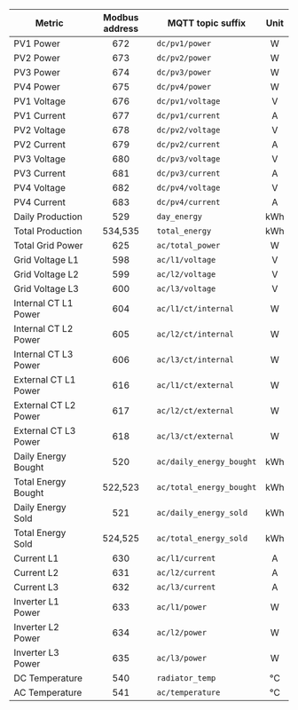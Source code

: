 |Metric|Modbus address|MQTT topic suffix|Unit|
|---|:-:|---|:-:|
|PV1 Power|672|`dc/pv1/power`|W|
|PV2 Power|673|`dc/pv2/power`|W|
|PV3 Power|674|`dc/pv3/power`|W|
|PV4 Power|675|`dc/pv4/power`|W|
|PV1 Voltage|676|`dc/pv1/voltage`|V|
|PV1 Current|677|`dc/pv1/current`|A|
|PV2 Voltage|678|`dc/pv2/voltage`|V|
|PV2 Current|679|`dc/pv2/current`|A|
|PV3 Voltage|680|`dc/pv3/voltage`|V|
|PV3 Current|681|`dc/pv3/current`|A|
|PV4 Voltage|682|`dc/pv4/voltage`|V|
|PV4 Current|683|`dc/pv4/current`|A|
|Daily Production|529|`day_energy`|kWh|
|Total Production|534,535|`total_energy`|kWh|
|Total Grid Power|625|`ac/total_power`|W|
|Grid Voltage L1|598|`ac/l1/voltage`|V|
|Grid Voltage L2|599|`ac/l2/voltage`|V|
|Grid Voltage L3|600|`ac/l3/voltage`|V|
|Internal CT L1 Power|604|`ac/l1/ct/internal`|W|
|Internal CT L2 Power|605|`ac/l2/ct/internal`|W|
|Internal CT L3 Power|606|`ac/l3/ct/internal`|W|
|External CT L1 Power|616|`ac/l1/ct/external`|W|
|External CT L2 Power|617|`ac/l2/ct/external`|W|
|External CT L3 Power|618|`ac/l3/ct/external`|W|
|Daily Energy Bought|520|`ac/daily_energy_bought`|kWh|
|Total Energy Bought|522,523|`ac/total_energy_bought`|kWh|
|Daily Energy Sold|521|`ac/daily_energy_sold`|kWh|
|Total Energy Sold|524,525|`ac/total_energy_sold`|kWh|
|Current L1|630|`ac/l1/current`|A|
|Current L2|631|`ac/l2/current`|A|
|Current L3|632|`ac/l3/current`|A|
|Inverter L1 Power|633|`ac/l1/power`|W|
|Inverter L2 Power|634|`ac/l2/power`|W|
|Inverter L3 Power|635|`ac/l3/power`|W|
|DC Temperature|540|`radiator_temp`|°C|
|AC Temperature|541|`ac/temperature`|°C|

